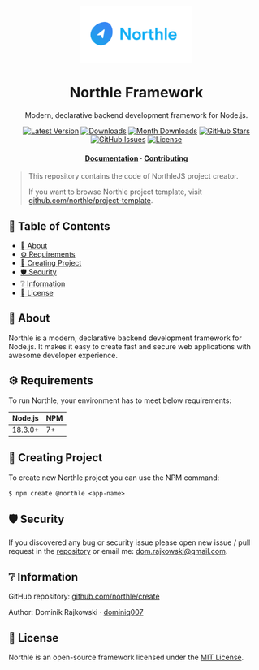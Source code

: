 <div align="center">
  <img src=".github/logo-full.png" width="220">

  <h1>Northle Framework</h1>

  <p align="center">Modern, declarative backend development framework for Node.js.</p>

  <p align="center">
    <a href="https://www.npmjs.com/package/@northle/cli" target="_blank"><img src="https://img.shields.io/npm/v/@northle/cli.svg?style=flat-square&labelColor=333842&color=8b5cf6" alt="Latest Version"></a>
    <a href="https://www.npmjs.com/package/@northle/core" target="_blank"><img src="https://img.shields.io/npm/dt/@northle/cli.svg?style=flat-square&labelColor=333842&color=3b82f6" alt="Downloads"></a>
    <a href="https://www.npmjs.com/package/@northle/core" target="_blank"><img src="https://img.shields.io/npm/dm/@northle/cli.svg?style=flat-square&labelColor=333842&color=3b82f6" alt="Month Downloads"></a>
    <a href="https://github.com/northle/core" target="_blank"><img src="https://img.shields.io/github/stars/northle/core?style=flat-square&labelColor=333842&color=3b82f6" alt="GitHub Stars"></a>
    <a href="https://github.com/northle/cli" target="_blank"><img src="https://img.shields.io/github/issues/northle/cli?style=flat-square&labelColor=333842&color=22c55e" alt="GitHub Issues"></a>
    <a href="https://www.npmjs.com/package/@northle/cli" target="_blank"><img src="https://img.shields.io/npm/l/@northle/cli.svg?style=flat-square&labelColor=333842&color=22c55e" alt="License"></a>
  </p>

  <h4>
    <a href="README.md">Documentation</a>
    <span> · </span>
    <a href="CONTRIBUTING.md">Contributing</a>
  </h4>
</div>

> This repository contains the code of NorthleJS project creator.
> 
> If you want to browse Northle project template, visit [github.com/northle/project-template](https://github.com/northle/project-template).

<!-- omit in toc -->
## 📒 Table of Contents

- [💎 About](#-about)
- [⚙️ Requirements](#️-requirements)
- [🧪 Creating Project](#-creating-project)
- [🛡️ Security](#️-security)
- [❔ Information](#-information)
- [📝 License](#-license)

## 💎 About

Northle is a modern, declarative backend development framework for Node.js. It makes it easy to create fast and secure web applications with awesome developer experience.

## ⚙️ Requirements

To run Northle, your environment has to meet below requirements:

| Node.js       | NPM          |
| ------------- | ------------ |
| 18.3.0+       | 7+           |

## 🧪 Creating Project

To create new Northle project you can use the NPM command:

```shell
$ npm create @northle <app-name>
```

## 🛡️ Security

If you discovered any bug or security issue please open new issue / pull request in the [repository](https://github.com/northle/create) or email me: dom.rajkowski@gmail.com.

## ❔ Information

GitHub repository: [github.com/northle/create](https://github.com/northle/create)

Author: Dominik Rajkowski · [dominiq007](https://github.com/dominiq007)

## 📝 License

Northle is an open-source framework licensed under the [MIT License](LICENSE).
